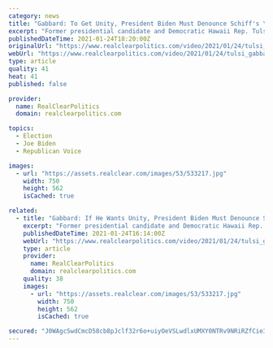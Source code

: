 ```yaml
---
category: news
title: "Gabbard: To Get Unity, President Biden Must Denounce Schiff's \"Domestic Terror\" Bill And Brennan's \"Insurgency\" Comment"
excerpt: "Former presidential candidate and Democratic Hawaii Rep. Tulsi Gabbard joined FNC's Brian Kilmeade on Friday evening to express her concerns about a new bill proposed by Rep. Adam Schiff seeking to expand the definition of domestic terrorism and to call on President Biden to denounce former CIA director John Brennan's comments about having to fight a pro-Trump 'insurgency."
publishedDateTime: 2021-01-24T18:20:00Z
originalUrl: "https://www.realclearpolitics.com/video/2021/01/24/tulsi_gabbard_if_he_wants_unity_president_biden_must_denounce_schiffs_domestic_terror_bill_and_brennans_comments_about_insurgency.html"
webUrl: "https://www.realclearpolitics.com/video/2021/01/24/tulsi_gabbard_if_he_wants_unity_president_biden_must_denounce_schiffs_domestic_terror_bill_and_brennans_comments_about_insurgency.html"
type: article
quality: 41
heat: 41
published: false

provider:
  name: RealClearPolitics
  domain: realclearpolitics.com

topics:
  - Election
  - Joe Biden
  - Republican Voice

images:
  - url: "https://assets.realclear.com/images/53/533217.jpg"
    width: 750
    height: 562
    isCached: true

related:
  - title: "Gabbard: If He Wants Unity, President Biden Must Denounce Schiff's \"Domestic Terror\" Bill And Brennan's \"Insurgency\" Comment"
    excerpt: "Former presidential candidate and Democratic Hawaii Rep. Tulsi Gabbard joined FNC's Brian Kilmeade on Friday evening to express her concerns about a new bill proposed by Rep. Adam Schiff seeking to expand the definition of domestic terrorism and to call on President Biden to denounce former CIA director John Brennan's comments about having to fight a pro-Trump 'insurgency."
    publishedDateTime: 2021-01-24T16:14:00Z
    webUrl: "https://www.realclearpolitics.com/video/2021/01/24/tulsi_gabbard_if_he_wants_unity_president_biden_must_denounce_schiffs_domestic_terror_bill_and_brennans_comments_about_insurgency.html#!"
    type: article
    provider:
      name: RealClearPolitics
      domain: realclearpolitics.com
    quality: 38
    images:
      - url: "https://assets.realclear.com/images/53/533217.jpg"
        width: 750
        height: 562
        isCached: true

secured: "J0WAgcSwdCmcD58cb8pJclf32r6o+uiyOeVSLwdlxUMXY0NTRv9NRiRZfCie3Sak6S6QSprrtnPvWtHCJc5NV1PJb/cfUQXVNe8ouJSHUkHyJR9Qefp6NGMwsgB8ZizHoKbYtJOvuhR7zeQM0p58sQJ1PGiBR3XQPj89FVx9QnI+H0vky4X8VxUefxycLTWsrpq+vaKV0CC1bHb7a4gHKkbpDm/emVVav4csDrO8dAN0SU7mVnA/59tzIeysfSPoC1IiCaRq1TtTu6uzddphD2hGFDvs82wFHQ+xP7LxhG2aBe5i0GFz+MdkQhZuOGn/uKGVk4CUSxOMokDLZI6Ydde52asUjxTOeKdbAvgcKCA=;5aytOJTcMMv0CTiZ5PUbVg=="
---
```


